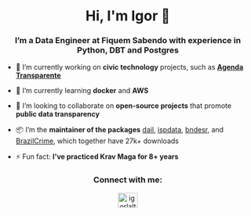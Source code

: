 <h1 align="center">Hi, I'm Igor 👋</h1>
<h3 align="center">I’m a Data Engineer at Fiquem Sabendo with experience in Python, DBT and Postgres</h3>

- 🔭 I’m currently working on **civic technology** projects, such as **[Agenda Transparente](https://agendas.fiquemsabendo.com.br/)**
  
- 🌱 I’m currently learning **docker** and **AWS**
  
- 👯 I’m looking to collaborate on **open-source projects** that promote **public data transparency**

- 📦 I’m the **maintainer of the packages** [dail](https://github.com/igorlaltuf/dail), [ispdata](https://github.com/igorlaltuf/ispdata), [bndesr](https://github.com/igorlaltuf/bndesr), and [BrazilCrime](https://github.com/GiovanniVargette/BrazilCrime), which together have 27k+ downloads

- ⚡ Fun fact: **I've practiced Krav Maga for 8+ years**


<!-- Contact -->
<h3 align="center">Connect with me:</h3>
<p align="center">
<a href="https://linkedin.com/in/igor-laltuf" target="blank"><img align="center" src="https://raw.githubusercontent.com/rahuldkjain/github-profile-readme-generator/master/src/images/icons/Social/linked-in-alt.svg" alt="igorlaltuf" height="30" width="40" /></a>
</p>
